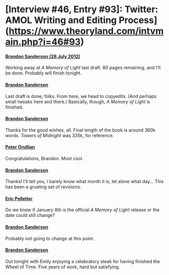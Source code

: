 # [Interview #46, Entry #93]: Twitter: AMOL Writing and Editing Process](https://www.theoryland.com/intvmain.php?i=46#93)

#### [Brandon Sanderson (28 July 2012)](https://twitter.com/BrandSanderson/status/229103951667159040)

Working away at
*A Memory of Light*
last draft. 80 pages remaining, and I'll be done. Probably will finish tonight.

#### [Brandon Sanderson](https://twitter.com/BrandSanderson/status/229155941109596163)

Last draft is done, folks. From here, we head to copyedits. (And perhaps small tweaks here and there.) Basically, though,
*A Memory of Light*
is finished.

#### [Brandon Sanderson](https://twitter.com/BrandSanderson/status/229165479531515904)

Thanks for the good wishes, all. Final length of the book is around 360k words.
*Towers of Midnight*
was 335k, for reference.

#### [Peter Orullian](https://twitter.com/PeterOrullian/status/229163824048123904)

Congratulations, Brandon. Most cool.

#### [Brandon Sanderson](https://twitter.com/BrandSanderson/status/229165779726237696)

Thanks! I'll tell you, I barely know what month it is, let alone what day... This has been a grueling set of revisions.

#### [Eric Pelletier](https://twitter.com/AshamanX/status/229179360136011776)

Do we know if January 8th is the official
*A Memory of Light*
release or the date could still change?

#### [Brandon Sanderson](https://twitter.com/BrandSanderson/status/229179755235270656)

Probably not going to change at this point.

#### [Brandon Sanderson](https://twitter.com/BrandSanderson/status/229364668718788608)

Out tonight with Emily enjoying a celebratory steak for having finished the Wheel of Time. Five years of work, hard but satisfying.

